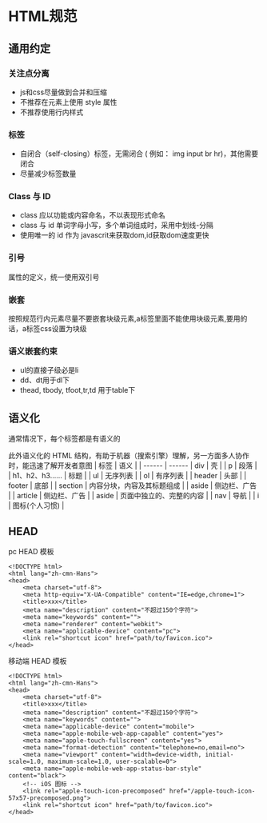 # HTML规范
## 通用约定 
### 关注点分离 
- js和css尽量做到合并和压缩
- 不推荐在元素上使用 style 属性
- 不推荐使用行内样式

### 标签 
- 自闭合（self-closing）标签，无需闭合 ( 例如： img input br hr)，其他需要闭合
- 尽量减少标签数量

### Class 与 ID
- class 应以功能或内容命名，不以表现形式命名
- class 与 id 单词字母小写，多个单词组成时，采用中划线-分隔
- 使用唯一的 id 作为 javascrit来获取dom,id获取dom速度更快

### 引号 
属性的定义，统一使用双引号

### 嵌套
按照规范行内元素尽量不要嵌套块级元素,a标签里面不能使用块级元素,要用的话，a标签css设置为块级

### 语义嵌套约束
- ul的直接子级必是li
- dd、dt用于dl下
- thead, tbody, tfoot,tr,td 用于table下

## 语义化
通常情况下，每个标签都是有语义的

此外语义化的 HTML 结构，有助于机器（搜索引擎）理解，另一方面多人协作时，能迅速了解开发者意图
| 标签 | 语义 |
| ------ | ------ 
| div | 壳 |
| p | 段落 |
| h1、h2、h3…… | 标题 |
| ul | 无序列表 |
| ol | 有序列表 |
| header | 头部 |
| footer | 底部 |
| section | 内容分块，内容及其标题组成 |
| aside | 侧边栏、广告 |
| article | 侧边栏、广告 |
| aside | 页面中独立的、完整的内容 |
| nav | 导航 |
| i | 图标(个人习惯) |

## HEAD
pc HEAD 模板
```
<!DOCTYPE html>
<html lang="zh-cmn-Hans">
<head>
	<meta charset="utf-8">
	<meta http-equiv="X-UA-Compatible" content="IE=edge,chrome=1">
	<title>xxx</title>
	<meta name="description" content="不超过150个字符">
	<meta name="keywords" content="">
	<meta name="renderer" content="webkit">
	<meta name="applicable-device" content="pc">
	<link rel="shortcut icon" href="path/to/favicon.ico">
</head>
```
移动端 HEAD 模板
```
<!DOCTYPE html>
<html lang="zh-cmn-Hans">
<head>
	<meta charset="utf-8">
	<title>xxx</title>
	<meta name="description" content="不超过150个字符">
	<meta name="keywords" content="">
	<meta name="applicable-device" content="mobile">
	<meta name="apple-mobile-web-app-capable" content="yes">
	<meta name="apple-touch-fullscreen" content="yes">
	<meta name="format-detection" content="telephone=no,email=no">
	<meta name="viewport" content="width=device-width, initial-scale=1.0, maximum-scale=1.0, user-scalable=0">
	<meta name="apple-mobile-web-app-status-bar-style" content="black">
	<!-- iOS 图标 -->
	<link rel="apple-touch-icon-precomposed" href="/apple-touch-icon-57x57-precomposed.png">
	<link rel="shortcut icon" href="path/to/favicon.ico">
</head>
```